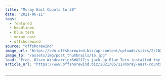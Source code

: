 ```yaml
---
title: "Moray East Counts to 50"
date: "2021-06-11"
tags: 
  - featured
  - headlines
  - blue tern
  - moray east
  - offshorewind
source: "offshorewind"
image_url: "https://cdn.offshorewind.biz/wp-content/uploads/sites/2/2021/06/11112504/Moray-East-Counts-to-50.jpg"
image_fp: "/assets/img/post_thumbnails/16.jpg"
lead: "Fred. Olsen Windcarrier&#8217;s jack-up Blue Tern installed the 50th Vestas V164-9.5MW wind turbine at"
article_url: "https://www.offshorewind.biz/2021/06/11/moray-east-counts-to-50/"
---
```


---
